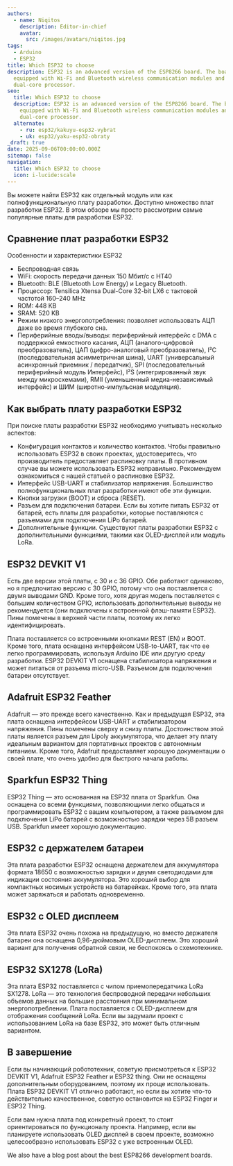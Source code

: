 ```yaml
---
authors:
  - name: Niqitos
    description: Editor-in-chief
    avatar:
      src: /images/avatars/niqitos.jpg
tags:
  - Arduino
  - ESP32
title: Which ESP32 to choose
description: ESP32 is an advanced version of the ESP8266 board. The board is
  equipped with Wi-Fi and Bluetooth wireless communication modules and a
  dual-core processor.
seo:
  title: Which ESP32 to choose
  description: ESP32 is an advanced version of the ESP8266 board. The board is
    equipped with Wi-Fi and Bluetooth wireless communication modules and a
    dual-core processor.
  alternate:
    - ru: esp32/kakuyu-esp32-vybrat
    - uk: esp32/yaku-esp32-obraty
_draft: true
date: 2025-09-06T00:00:00.000Z
sitemap: false
navigation:
  title: Which ESP32 to choose
  icon: i-lucide:scale
---
```


Вы можете найти ESP32 как отдельный модуль или как полнофункциональную плату разработки. Доступно множество плат разработки ESP32. В этом обзоре мы просто рассмотрим самые популярные платы для разработки ESP32.

## Сравнение плат разработки ESP32

Особенности и характеристики ESP32

- Беспроводная связь
- WiFi: скорость передачи данных 150 Мбит/с с HT40
- Bluetooth: BLE (Bluetooth Low Energy) и Legacy Bluetooth.
- Процессор: Tensilica Xtensa Dual-Core 32-bit LX6 с тактовой частотой 160–240 MHz
- ROM: 448 KB
- SRAM: 520 KB
- Режим низкого энергопотребления: позволяет использовать АЦП даже во время глубокого сна.
- Периферийные вводы/выводы: периферийный интерфейс с DMA с поддержкой емкостного касания, АЦП (аналого-цифровой преобразователь), ЦАП (цифро-аналоговый преобразователь), I²C (последовательная асимметричная шина), UART (универсальный асинхронный приемник / передатчик), SPI (последовательный периферийный модуль Интерфейс), I²S (интегрированный звук между микросхемами), RMII (уменьшенный медиа-независимый интерфейс) и ШИМ (широтно-импульсная модуляция).

## Как выбрать плату разработки ESP32

При поиске платы разработки ESP32 необходимо учитывать несколько аспектов:

- Конфигурация контактов и количество контактов. Чтобы правильно использовать ESP32 в своих проектах, удостоверитесь, что производитель предоставляет распиновку платы. В противном случае вы можете использовать ESP32 неправильно. Рекомендуем ознакомиться с нашей статьей о распиновке ESP32.
- Интерфейс USB-UART и стабилизатор напряжения. Большинство полнофункциональных плат разработки имеют обе эти функции.
- Кнопки загрузки (BOOT) и сброса (RESET).
- Разъем для подключения батареи. Если вы хотите питать ESP32 от батарей, есть платы для разработки, которые поставляются с разъемами для подключения LiPo батарей.
- Дополнительные функции. Существуют платы разработки ESP32 с дополнительными функциями, такими как OLED-дисплей или модуль LoRa.

## ESP32 DEVKIT V1

Есть две версии этой платы, с 30 и с 36 GPIO. Обе работают одинаково, но я предпочитаю версию с 30 GPIO, потому что она поставляется с двумя выводами GND. Кроме того, хотя другая модель поставляется с большим количеством GPIO, использовать дополнительные выводы не рекомендуется (они подключены к встроенной флэш-памяти ESP32). Пины помечены в верхней части платы, поэтому их легко идентифицировать.

Плата поставляется со встроенными кнопками REST (EN) и BOOT. Кроме того, плата оснащена интерфейсом USB-to-UART, так что ее легко программировать, используя Arduino IDE или другую среду разработки.
ESP32 DEVKIT V1 оснащена стабилизатора напряжения и может питаться от разъема micro-USB. Разъемом для подключения батареи отсутствует.

## Adafruit ESP32 Feather

Adafruit — это прежде всего качественно. Как и предыдущая ESP32, эта плата оснащена интерфейсом USB-UART и стабилизатором напряжения. Пины помечены сверху и снизу платы. Достоинством этой платы является разъем для Lipoly аккумулятора, что делает эту плату идеальным вариантом для портативных проектов с автономным питанием. Кроме того, Adafruit предоставляет хорошую документации о своей плате, что очень удобно для быстрого начала работы.

## Sparkfun ESP32 Thing

ESP32 Thing — это основанная на ESP32 плата от Sparkfun. Она оснащена со всеми функциями, позволяющими легко общаться и программировать ESP32 с вашим компьютером, а также разъемом для подключения LiPo батарей с возможностью зарядки через 5В разъем USB. Sparkfun имеет хорошую документацию.

## ESP32 с держателем батареи

Эта плата разработки ESP32 оснащена держателем для аккумулятора формата 18650 с возможностью зарядки и двумя светодиодами для индикации состояния аккумулятора. Это хороший выбор для компактных носимых устройств на батарейках. Кроме того, эта плата может заряжаться и работать одновременно.

## ESP32 с OLED дисплеем

Эта плата ESP32 очень похожа на предыдущую, но вместо держателя батареи она оснащена 0,96-дюймовым OLED-дисплеем. Это хороший вариант для получения обратной связи, не беспокоясь о схемотехнике.

## ESP32 SX1278 (LoRa)

Эта плата ESP32 поставляется с чипом приемопередатчика LoRa SX1278. LoRa — это технология беспроводной передачи небольших объемов данных на большие расстояния при минимальном энергопотреблении. Плата поставляется с OLED-дисплеем для отображения сообщений LoRa. Если вы задумали проект с использованием LoRa на базе ESP32, это может быть отличным вариантом.

## В завершение

Если вы начинающий робототехник, советую присмотреться к ESP32 DEVKIT V1, Adafruit ESP32 Feather и ESP32 thing. Они не оснащены дополнительным оборудованием, поэтому их проще использовать. Плата ESP32 DEVKIT V1 отлично работают, но если вы хотите что-то действительно качественное, советую остановится на ESP32 Finger и ESP32 Thing.

Если вам нужна плата под конкретный проект, то стоит ориентироваться по функционалу проекта. Например, если вы планируете использовать OLED дисплей в своем проекте, возможно целесообразно использовать ESP32 с уже встроенным OLED.

We also have a blog post about the best ESP8266 development boards.
